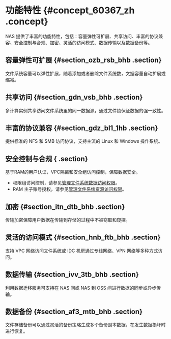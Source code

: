 # 功能特性 {#concept_60367_zh .concept}

NAS 提供了丰富的功能特性，包括：容量弹性可扩展、共享访问、丰富的协议兼容、安全控制与合规、加密、灵活的访问模式、数据传输以及数据备份等。

## 容量弹性可扩展 {#section_ozb_rsb_bhb .section}

文件系统容量可以弹性扩展，随着添加或者删除文件系统数，文据容量自动扩展或缩减。

## 共享访问 {#section_gdn_vsb_bhb .section}

多计算实例共享访问文件系统里的同一数据源，通过文件锁保证数据的强一致性。

## 丰富的协议兼容 {#section_gdz_bl1_1hb .section}

提供标准的 NFS 和 SMB 访问协议，支持主流的 Linux 和 Windows 操作系统。

## 安全控制与合规 { .section}

基于RAM的用户认证，VPC隔离和安全组访问控制，保障数据安全。

-   权限组访问控制，请参见[管理文件系统数据访问权限](../../../../../intl.zh-CN/使用指南/管理文件系统数据访问权限.md#)。
-   RAM 主子账号授权，请参见[管理文件系统资源访问权限](../../../../../intl.zh-CN/使用指南/管理文件系统资源访问权限.md#)。

## 加密 {#section_itn_dtb_bhb .section}

传输加密保障用户数据在传输到存储的过程中不被窃取和窥探。

## 灵活的访问模式 {#section_hnb_ftb_bhb .section}

支持 VPC 网络访问文件系统或 IDC 机房通过专线网络、VPN 网络等多种方式访问。

## 数据传输 {#section_ivv_3tb_bhb .section}

利用数据迁移服务可支持在 NAS 间或 NAS 到 OSS 间进行数据的同步或异步传输。

## 数据备份 {#section_af3_mtb_bhb .section}

文件存储备份可以通过灵活的备份策略生成多个备份副本数据，在发生数据损坏时进行恢复。

